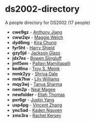 # ds2002-directory
 
A people directory for DS2002 \(17 people\)
 
- **cwe9gz** - [ Anthony Jiang](people/cwe9gz//README.md)
- **cww2qv** - [ Maggie Welch](people/cww2qv//README.md)
- **dyd6mg** - [ Kira Chung](people/dyd6mg//README.md)
- **fyr5ht** - [ Harry Shield](people/fyr5ht//README.md)
- **gzy5jd** - [ Jackson Glass](people/gzy5jd//README.md)
- **jdx7es** - [ Bowen Slingluff](people/jdx7es//README.md)
- **jmf5em** - [ Pallavi Mamillapalli](people/jmf5em//README.md)
- **ked6na** - [ Troy S. Meink](people/ked6na//README.md)
- **mmk2yy** - [ Shriya Dale](people/mmk2yy//README.md)
- **mnk7hw** - [ Lily Williams](people/mnk7hw//README.md)
- **mqy3wj** - [ Tanya Sharma](people/mqy3wj//README.md)
- **nem2p** - [ Neal Magee](people/nem2p//README.md)
- **newfolder** - [ Ellah Thomas](people/newfolder//README.md)
- **pxr6gr** - [ Justin Yang](people/pxr6gr//README.md)
- **usp4pg** - [ Vincent Zhang](people/usp4pg//README.md)
- **ync5ad** - [ Kaden Nguyen](people/ync5ad//README.md)
- **zmx3ra** - [ Rachel Kersey](people/zmx3ra//README.md)
